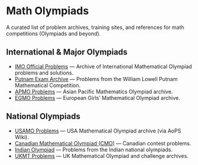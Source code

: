# Math Olympiads

A curated list of problem archives, training sites, and references for math competitions (Olympiads and beyond).

## International & Major Olympiads
- [IMO Official Problems](https://www.imo-official.org/problems.aspx) — Archive of International Mathematical Olympiad problems and solutions.  
- [Putnam Exam Archive](https://kskedlaya.org/putnam-archive/) — Problems from the William Lowell Putnam Mathematical Competition.  
- [APMO Problems](https://www.apmo-official.org/problems) — Asian Pacific Mathematics Olympiad archive.  
- [EGMO Problems](https://www.egmo.org/egmos/) — European Girls’ Mathematical Olympiad archive.  


## National Olympiads
- [USAMO Problems](https://artofproblemsolving.com/wiki/index.php/USAMO_Problems_and_Solutions) — USA Mathematical Olympiad archive (via AoPS Wiki).  
- [Canadian Mathematical Olympiad (CMO)](https://cms.math.ca/competitions/cmo/past/) — Canadian contest problems.  
- [Indian Olympiad](https://www.imomath.com/index.php?options=353&lmm=0) — Problems from the Indian national olympiads.  
- [UKMT Problems](https://www.ukmt.org.uk/past-papers) — UK Mathematical Olympiad and challenge archives.  
